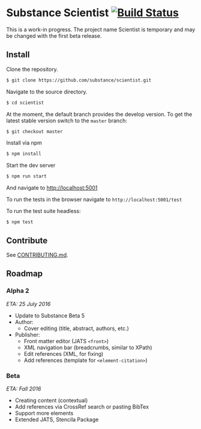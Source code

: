 # Substance Scientist [![Build Status](https://travis-ci.org/substance/scientist.svg?branch=devel)](https://travis-ci.org/substance/scientist)

This is a work-in progress. The project name Scientist is temporary and may be changed with the first beta release.

## Install

Clone the repository.

```bash
$ git clone https://github.com/substance/scientist.git
```

Navigate to the source directory.

```bash
$ cd scientist
```

At the moment, the default branch provides the develop version.
To get the latest stable version switch to the `master` branch:

```bash
$ git checkout master
```

Install via npm

```bash
$ npm install
```

Start the dev server

```bash
$ npm run start
```

And navigate to [http://localhost:5001](http://localhost:5001)

To run the tests in the browser navigate to `http://localhost:5001/test`

To run the test suite headless:

```
$ npm test
```

## Contribute

See [CONTRIBUTING.md](CONTRIBUTING.md).

<!--# Bundle examples
```bash
$ npm run bundle
```
-->

## Roadmap

### Alpha 2

*ETA: 25 July 2016*

- Update to Substance Beta 5
- Author:
  - Cover editing (title, abstract, authors, etc.)
- Publisher:
  - Front matter editor (JATS `<front>`)
  - XML navigation bar (breadcrumbs, similar to XPath)
  - Edit references (XML, for fixing)
  - Add references (template for `<element-citation>`)

### Beta

*ETA: Fall 2016*

- Creating content (contextual)
- Add references via CrossRef search or pasting BibTex
- Support more elements
- Extended JATS, Stencila Package
